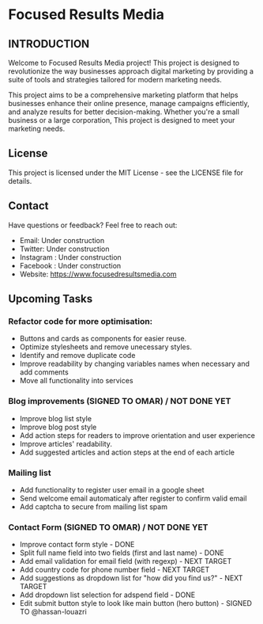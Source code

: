 # Focused Results Media

## INTRODUCTION

Welcome to Focused Results Media project! This project is designed to revolutionize the way businesses approach digital marketing by providing a suite of tools and strategies tailored for modern marketing needs.

This project aims to be a comprehensive marketing platform that helps businesses enhance their online presence, manage campaigns efficiently, and analyze results for better decision-making. Whether you're a small business or a large corporation, This project is designed to meet your marketing needs.

## License

This project is licensed under the MIT License - see the LICENSE file for details.

## Contact

Have questions or feedback? Feel free to reach out:
  * Email: Under construction
  * Twitter: Under construction
  * Instagram : Under construction
  * Facebook : Under construction
  * Website: https://www.focusedresultsmedia.com


## Upcoming Tasks

### Refactor code for more optimisation:
- Buttons and cards as components for easier reuse.
- Optimize stylesheets and remove unecessary styles.
- Identify and remove duplicate code
- Improve readability by changing variables names when necessary and add comments
- Move all functionality into services

### Blog improvements (SIGNED TO OMAR) / NOT DONE YET
- Improve blog list style 
- Improve blog post style
- Add action steps for readers to improve orientation and user experience
- Improve articles' readability.
- Add suggested articles and action steps at the end of each article

### Mailing list
- Add functionality to register user email in a google sheet
- Send welcome email automaticaly after register to confirm valid email
- Add captcha to secure from mailing list spam

### Contact Form (SIGNED TO OMAR) / NOT DONE YET
- Improve contact form style - DONE
- Split full name field into two fields (first and last name) - DONE
- Add email validation for email field (with regexp) - NEXT TARGET
- Add country code for phone number field - NEXT TARGET
- Add suggestions as dropdown list for "how did you find us?" - NEXT TARGET
- Add dropdown list selection for adspend field - DONE
- Edit submit button style to look like main button (hero button) - SIGNED TO @hassan-louazri